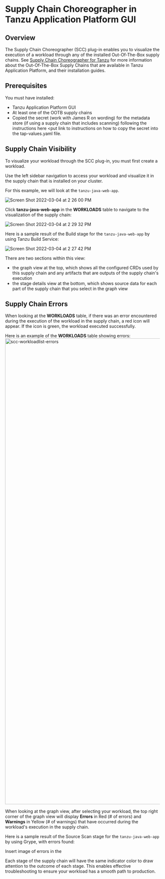 # Supply Chain Choreographer in Tanzu Application Platform GUI

## <a id="overview"></a> Overview

The Supply Chain Choreographer (SCC) plug-in enables you to visualize the execution of a workload through any of the installed Out-Of-The-Box supply chains. See [Supply Chain Choreographer for Tanzu](../../scc/about.md) for more information about the Out-Of-The-Box Supply Chains that are available in Tanzu Application Platform, and their installation guides.

## <a id="prerequisites"></a> Prerequisites

You must have installed: 
- Tanzu Application Platform GUI
- At least one of the OOTB supply chains
- Copied the secret (work with James R on wording) for the metadata store (if using a supply chain that includes scanning) following the instructions here <put link to instructions on how to copy the secret into the tap-values.yaml file. 

## <a id="sc-visibility"></a> Supply Chain Visibility

To visualize your workload through the SCC plug-in, you must first create a workload.

Use the left sidebar navigation to access your workload and visualize it in the supply chain that is installed on your cluster.

For this example, we will look at the `tanzu-java-web-app`.

![Screen Shot 2022-03-04 at 2 26 00 PM](https://user-images.githubusercontent.com/94395371/156849927-498524fc-4c92-4bee-8680-5de0c9f9cf84.png)

Click **tanzu-java-web-app** in the **WORKLOADS** table to navigate to the visualization of the supply chain:

![Screen Shot 2022-03-04 at 2 29 32 PM](https://user-images.githubusercontent.com/94395371/156849831-6ab69788-2269-4087-a9e7-b65853e898e7.png)

Here is a sample result of the Build stage for the `tanzu-java-web-app` by using Tanzu Build Service:

![Screen Shot 2022-03-04 at 2 27 42 PM](https://user-images.githubusercontent.com/94395371/156852521-d0e1582d-4341-472e-8d34-64b9fbaa62a8.png)

There are two sections within this view:

- the graph view at the top, which shows all the configured CRDs used by this supply chain and any artifacts that are outputs of the supply chain's execution
- the stage details view at the bottom, which shows source data for each part of the supply chain that you select in the graph view

## <a id="sc-errors"></a> Supply Chain Errors

When looking at the **WORKLOADS** table, if there was an error encountered during the execution of the workload in the supply chain, a red icon will appear. If the icon is green, the workload executed successfully. 

Here is an example of the **WORKLOADS** table showing errors: 
<img width="1514" alt="scc-workloadlist-errors" src="https://user-images.githubusercontent.com/94395371/160712144-c542c462-4d49-491f-b13e-08fe377516d5.png">

  
When looking at the graph view, after selecting your workload, the top right corner of the graph view will display **Errors** in Red (# of errors) and **Warnings** in Yellow (# of warnings) that have occurred during the workload's execution in the supply chain. 
  
Here is a sample result of the Source Scan stage for the `tanzu-java-web-app` by using Grype, with errors found:

Insert image of errors in the  
<insert image here for errors in execution>
  
Each stage of the supply chain will have the same indicator color to draw attention to the outcome of each stage. This enables effective troubleshooting to ensure your workload has a smooth path to production.  
